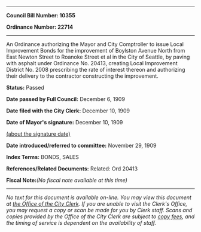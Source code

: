 

********

**Council Bill Number: 10355**
   
**Ordinance Number: 22714**
********

 An Ordinance authorizing the Mayor and City Comptroller to issue Local Improvement Bonds for the improvement of Boylston Avenue North from East Newton Street to Roanoke Street et al in the City of Seattle, by paving with asphalt under Ordinance No. 20413, creating Local Improvement District No. 2008 prescribing the rate of interest thereon and authorizing their delivery to the contractor constructing the improvement.

**Status:** Passed
   
**Date passed by Full Council:** December 6, 1909
   
**Date filed with the City Clerk:** December 10, 1909
   
**Date of Mayor's signature:** December 10, 1909
   
[(about the signature date)](/~public/approvaldate.htm)
   
   
   
**Date introduced/referred to committee:** November 29, 1909
   
   
**Index Terms:** BONDS, SALES

**References/Related Documents:** Related: Ord 20413

**Fiscal Note:**_(No fiscal note available at this time)_
********

_No text for this document is available on-line. You may view this document at [the Office of the City Clerk](http://www.seattle.gov/leg/clerk/contactUs.htm). If you are unable to visit the Clerk's Office, you may request a copy or scan be made for you by Clerk staff. Scans and copies provided by the Office of the City Clerk are subject to [copy fees](http://clerk.seattle.gov/~public/clerkfees.htm), and the timing of service is dependent on the availability of staff._

